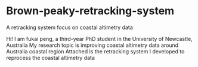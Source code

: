# Brown-peaky-retracking-system
A retracking system focus on coastal altimetry data

Hi! I am fukai peng, a third-year PhD student in the University of Newcastle, Australia
My research topic is improving coastal altimetry data around Australia coastal region
Attached is the retracking system I developed to reprocess the coastal altimetry data


